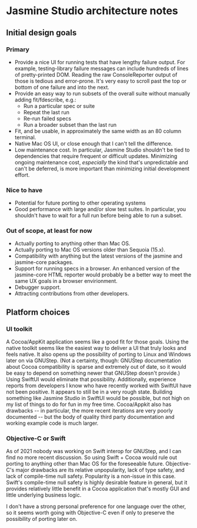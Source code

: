 # Jasmine Studio architecture notes

## Initial design goals

### Primary

* Provide a nice UI for running tests that have lengthy failure output. For
  example, testing-library failure messages can include hundreds of lines of
  pretty-printed DOM. Reading the raw ConsoleReporter output of those is
  tedious and error-prone. It's very easy to scroll past the top or bottom of
  one failure and into the next.
* Provide an easy way to run subsets of the overall suite without manually
  adding fit/fdescribe, e.g.:
  * Run a particular spec or suite
  * Repeat the last run
  * Re-run failed specs
  * Run a broader subset than the last run
* Fit, and be usable, in approximately the same width as an 80 column terminal.
* Native Mac OS UI, or close enough that I can't tell the difference.
* Low maintenance cost. In particular, Jasmine Studio shouldn't be tied to
  dependencies that require frequent or difficult updates. Minimizing ongoing
  maintenance cost, *especially* the kind that's unpredictable and can't be
  deferred, is more important than minimizing initial development effort.

### Nice to have

* Potential for future porting to other operating systems
* Good performance with large and/or slow test suites. In particular, you
  shouldn't have to wait for a full run before being able to run a subset.

### Out of scope, at least for now

* Actually porting to anything other than Mac OS.
* Actually porting to Mac OS versions older than Sequoia (15.x).
* Compatibility with anything but the latest versions of the jasmine and
  jasmine-core packages.
* Support for running specs in a browser. An enhanced version of the
  jasmine-core HTML reporter would probably be a better way to meet the same
  UX goals in a browser envirionment.
* Debugger support.
* Attracting contributions from other developers.

## Platform choices

### UI toolkit

A Cocoa/AppKit application seems like a good fit for those goals. Using the
native toolkit seems like the easiest way to deliver a UI that truly looks and
feels native. It also opens up the possibility of porting to Linux and Windows
later on via GNUStep. (Not a certainty, though: GNUStep documentation about
Cocoa compatibility is sparse and extremely out of date, so it would be easy to
depend on something newer that GNUStep doesn't provide.) Using SwiftUI would
eliminate that possibility. Additionally, experience reports from developers I
know who have recently worked with SwiftUI have not been positive. It appears
to still be in a very rough state. Building something like Jasmine Studio in
SwiftUI would be possible, but not high on my list of things to do for fun in
my free time. Cocoa/Appkit also has drawbacks -- in particular, the more recent
iterations are very poorly documented -- but the body of quality third party
documentation and working example code is much larger.

### Objective-C or Swift

As of 2021 nobody was working on Swift interop for GNUStep, and I can find no
more recent discussion. So using Swift + Cocoa would rule out porting to
anything other than Mac OS for the foreseeable future. Objective-C's major
drawbacks are its relative unpopularity, lack of type safety, and lack of
compile-time null safety. Popularity is a non-issue in this case. Swift's
compile-time null safety is highly desirable feature in general, but it
provides relatively little benefit in a Cocoa application that's mostly GUI and
little underlying business logic.

I don't have a strong personal preference for one language over the other, so
it seems worth going with Objective-C even if only to preserve the possibility
of porting later on.
